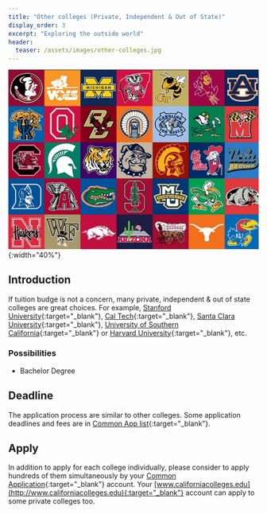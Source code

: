 ```yaml
---
title: "Other colleges (Private, Independent & Out of State)"
display_order: 3
excerpt: "Exploring the outside world"
header:
  teaser: /assets/images/other-colleges.jpg
---
```

![Many college flags](/assets/images/other-colleges.jpg){:width="40%"}
## Introduction
If tuition budge is not a concern, many private, independent & out of state colleges are great choices. For example, [Stanford University](https://www.stanford.edu/){:target="_blank"}, [Cal Tech](https://www.caltech.edu/){:target="_blank"}, [Santa Clara University](https://www.scu.edu/){:target="_blank"}, [University of Southern California](https://www.usc.edu/){:target="_blank"} or [Harvard University](https://www.harvard.edu/){:target="_blank"}, etc.

### Possibilities
- Bachelor Degree


## Deadline
The application process are similar to other colleges. Some application deadlines and fees are in [Common App list](https://content.commonapp.org/Files/ReqGrid.pdf){:target="_blank"}.

## Apply
In addition to apply for each college individually, please consider to apply hundreds of them simultaneously by your [Common Application](https://www.commonapp.org){:target="_blank"} account. Your [www.californiacolleges.edu](http://www.californiacolleges.edu){:target="_blank"} account can apply to some private colleges too.

